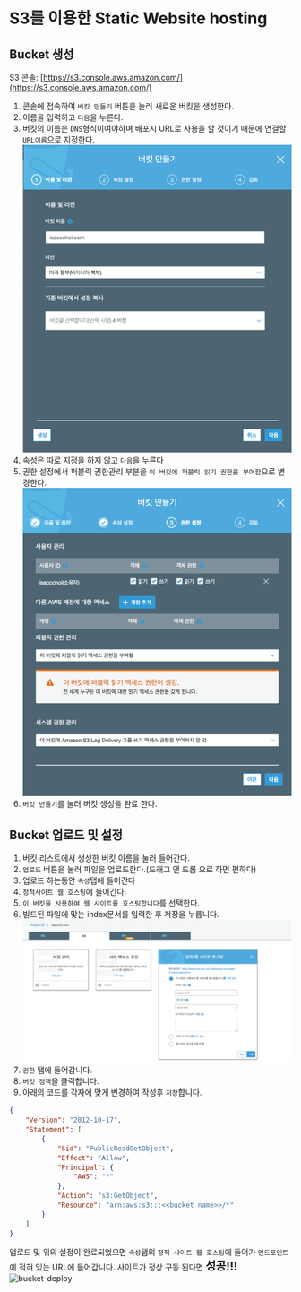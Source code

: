 # S3를 이용한 Static Website hosting

## Bucket 생성

S3 콘솔: [https://s3.console.aws.amazon.com/](https://s3.console.aws.amazon.com/)

1. 콘솔에 접속하여 `버킷 만들기` 버튼을 눌러 새로운 버킷을 생성한다.
2. 이름을 입력하고 `다음`을 누른다.
3. 버킷의 이름은 `DNS`형식이여야하며 배포시 URL로 사용을 할 것이기 때문에 연결할 `URL이름`으로 지정한다.
![버킷생성](/images/s3_deploy/create_bucket.png)
4. 속성은 따로 지정을 하지 않고 `다음`을 누른다
5. 권한 설정에서 퍼블릭 권한관리 부분을 `이 버킷에 퍼블릭 읽기 권한을 부여함`으로 변경한다.
![버킷권한](/images/s3_deploy/bucket_permission.png)
6. `버킷 만들기`를 눌러 버킷 생성을 완료 한다.

## Bucket 업로드 및 설정

1. 버킷 리스트에서 생성한 버킷 이름을 눌러 들어간다.
2. `업로드` 버튼을 눌러 파일을 업로드한다.(드래그 앤 드롭 으로 하면 편하다)
3. 업로드 하는동안 `속성`탭에 들어간다
4. `정적사이트 웹 호스팅`에 들어간다.
5. `이 버킷을 사용하여 웹 사이트를 호스팅합니다`를 선택한다.
6. 빌드된 파일에 맞는 index문서를 입력한 후 저장을 누릅니다.
![bucket-property](/images/s3_deploy/static_web_site_hosting.png)
7. `권한` 탭에 들어갑니다.
8. `버킷 정책`을 클릭합니다.
9. 아래의 코드를 각자에 맞게 변경하여 작성후 `저장`합니다.

```json
{
    "Version": "2012-10-17",
    "Statement": [
        {
            "Sid": "PublicReadGetObject",
            "Effect": "Allow",
            "Principal": {
                "AWS": "*"
            },
            "Action": "s3:GetObject",
            "Resource": "arn:aws:s3:::<<bucket name>>/*"
        }
    ]
}
```

업로드 및 위의 설정이 완료되었으면 `속성`탭의 `정적 사이트 웹 호스팅`에 들어가 `엔드포인트`에 적혀 있는 URL에 들어갑니다.
사이트가 정상 구동 된다면 <span style='font-size: 20px;'>**성공!!!**</span>
![bucket-deploy](/images/s3_deploy/deploy_complete.png)
